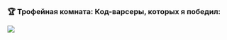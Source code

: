 ### 🏆 Трофейная комната: Код-варсеры, которых я победил:
<img src="https://www.codewars.com/users/fiendrsy/badges/large" />
